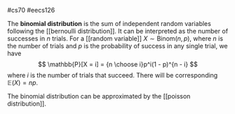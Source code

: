 #cs70 #eecs126 

The **binomial distribution** is the sum of independent random variables following the [[bernoulli distribution]]. It can be interpreted as the number of successes in $n$ trials. For a [[random variable]] $X \sim \mathrm{Binom}(n, p)$, where $n$ is the number of trials and $p$ is the probability of success in any single trial, we have
$$ \mathbb{P}[X = i] = {n \choose i}p^i(1 - p)^{n - i} $$
where $i$ is the number of trials that succeed. There will be corresponding $\mathbb{E}(X) = np$. 

The binomial distribution can be approximated by the [[poisson distribution]]. 